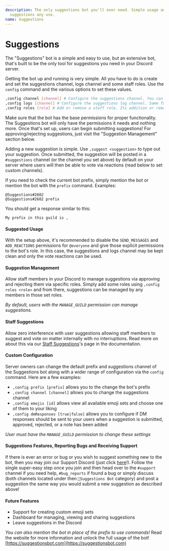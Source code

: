 ```yaml
---
description: The only suggestions bot you'll ever need. Simple usage and management of
  suggestions any use.
name: Suggestions
---
```


# Suggestions
The "Suggestions" bot is a simple and easy to use, but an extensive bot, that's built to be the only tool for suggestions you need in your Discord server.

Getting the bot up and running is very simple. All you have to do is create and set the suggestions channel, logs channel and some staff roles. Use the `config` command and the various options to set these values. 
```bash
,config channel [channel] # Configure the suggestions channel. You can either mention/tag the channel or supply the name/ID of the channel
,config logs [channel] # Configure the suggestions log channel. Same functionality as setting the suggestions channel
,config roles [role] # Add or remove a staff role. Its addition or removal is automatically determined. Same functionality as setting the suggestions channel
```

Make sure that the bot has the base permissions for proper functionality. The Suggestions bot will only have the permissions it needs and nothing more.
Once that's set up, users can begin submitting suggestions! For approving/rejecting suggestions, just visit the "Suggestion Management" section below.

Adding a new suggestion is simple. Use `,suggest <suggestion>` to type out your suggestion. Once submitted, the suggestion will be posted in a `#suggestions` channel (or the channel you set above) by default on your server where users will then be able to vote via reactions (read below to set custom channels).

If you need to check the current bot prefix, simply mention the bot or mention the bot with the `prefix` command. Examples:
```
@Suggestions#2602 
@Suggestions#2602 prefix
```
You should get a response similar to this:
```
My prefix in this guild is ,
```

#### Suggested Usage
With the setup above, it's recommended to disable the `SEND_MESSAGES` and `ADD_REACTIONS` permissions for `@everyone` and give those explicit permissions to the bot's role. In this case, the suggestions and logs channel may be kept clean and only the vote reactions can be used.

#### Suggestion Management
Allow staff members in your Discord to manage suggestions via approving and rejecting them via specific roles. Simply add some roles using `,config roles <role>` and from there, suggestions can be managed by any members in those set roles.

*By default, users with the `MANAGE_GUILD` permission can manage suggestions.*

#### Staff Suggestions
Allow zero interference with user suggestions allowing staff members to suggest and vote on matter internally with no interruptions. Read more on about this via our [Staff Suggestions](https://docs.suggestionsbot.com/docs/staff-suggestions.html)'s page in the documentation.

#### Custom Configuration
Server owners can change the default prefix and suggestions channel of the Suggestions bot along with a wider range of configuration via the `config` command. Here are a few examples:

- `,config prefix [prefix]` allows you to the change the bot's prefix
- `,config channel [channel]` allows you to change the suggestions channel
- `,config emojis [id]` allows view all available emoji sets and choose one of them to your liking
- `,config dmResponses [true|false]` allows you to configure if DM responses should be sent to your users when a suggestion is submitted, approved, rejected, or a note has been added

*User must have the `MANAGE_GUILD` permission to change these settings*

#### Suggestions Features, Reporting Bugs and Receiving Support
If there is ever an error or bug or you wish to suggest something new to the bot, then you may join our Support Discord (just click [here](https://discord.gg/ntXkRan)!). Follow the single super-easy step once you join and then head over to the `#support` channel if you need help, `#bug_reports` if found a bug or simply discuss (both channels located under then `🚨Suggestions Bot` category) and post a suggestion the same way you would submit a new suggestion as described above!

#### Future Features
- Support for creating custom emoji sets
- Dashboard for managing, viewing and sharing suggestions
- Leave suggestions in the Discord

*You can also mention the bot in place of the prefix to use commands!*
  Read the website for more information and unlock the full usage of the bot! [https://suggestionsbot.com](https://suggestionsbot.com)
